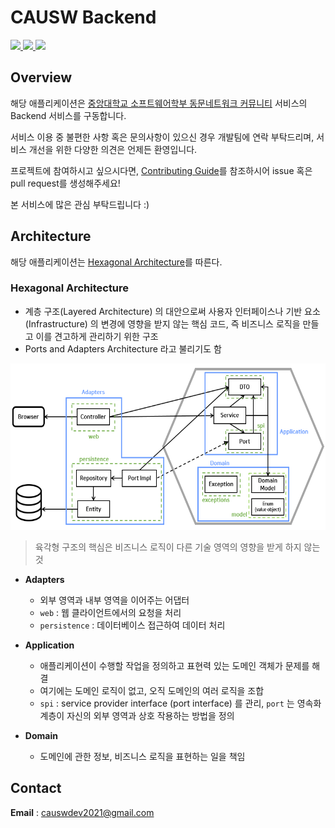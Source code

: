 # CAUSW Backend

<a href="https://spring.io">
  <img src="https://img.shields.io/badge/spring-v2.4.1-green">
</a>
<a href="https://www.oracle.com/java/technologies/javase/11-0-9-relnotes.html">
  <img src="https://img.shields.io/badge/jdk-v11.0.9-blue">
</a>
<a href="https://github.com/CAUCSE/CAUSW_backend/actions">
  <img src="https://github.com/CAUCSE/CAUSW_backend/actions/workflows/ci.yml/badge.svg">
</a>

## Overview

해당 애플리케이션은 [중앙대학교 소프트웨어학부 동문네트워크 커뮤니티](https://causw.net) 서비스의 Backend 서비스를 구동합니다.

서비스 이용 중 불편한 사항 혹은 문의사항이 있으신 경우 개발팀에 연락 부탁드리며, 서비스 개선을 위한 다양한 의견은 언제든 환영입니다.

프로젝트에 참여하시고 싶으시다면, [Contributing Guide](CONTRIBUTING.md)를 참조하시어 issue 혹은 pull request를 생성해주세요!

본 서비스에 많은 관심 부탁드립니다 :)

## Architecture

해당 애플리케이션는 <a href="https://en.wikipedia.org/wiki/Hexagonal_architecture_(software)">Hexagonal Architecture</a>를 따른다.

### Hexagonal Architecture

- 계층 구조(Layered Architecture) 의 대안으로써 사용자 인터페이스나 기반 요소(Infrastructure) 의 변경에 영향을 받지 않는 핵심 코드, 즉 비즈니스 로직을 만들고 이를 견고하게
  관리하기 위한 구조
- Ports and Adapters Architecture 라고 불리기도 함

<p align="center">
    <img src="./img/project_structure.png" width="600" height="266"/>
</p>

> 육각형 구조의 핵심은 비즈니스 로직이 다른 기술 영역의 영향을 받게 하지 않는 것

- **Adapters**
    - 외부 영역과 내부 영역을 이어주는 어댑터
    - `web` : 웹 클라이언트에서의 요청을 처리
    - `persistence` : 데이터베이스 접근하여 데이터 처리


- **Application**
    - 애플리케이션이 수행할 작업을 정의하고 표현력 있는 도메인 객체가 문제를 해결
    - 여기에는 도메인 로직이 없고, 오직 도메인의 여러 로직을 조합
    - `spi` : service provider interface (port interface) 를 관리, `port` 는 영속화 계층이 자신의 외부 영역과 상호 작용하는 방법을 정의


- **Domain**
    - 도메인에 관한 정보, 비즈니스 로직을 표현하는 일을 책임

## Contact

**Email** : <a href="mailto:causwdev2021@gmail.com">causwdev2021@gmail.com</a>
